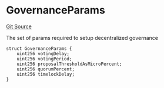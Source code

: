# GovernanceParams
[Git Source](https://github.com/larrythecucumber321/protocol/blob/3222eb21fbb20ddd3d3fa2233072dfa96ea3e340/contracts/interfaces/IFacadeWrite.sol)

The set of params required to setup decentralized governance


```solidity
struct GovernanceParams {
    uint256 votingDelay;
    uint256 votingPeriod;
    uint256 proposalThresholdAsMicroPercent;
    uint256 quorumPercent;
    uint256 timelockDelay;
}
```

